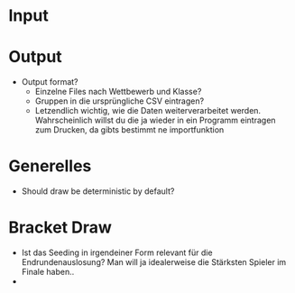 # Input

# Output

- Output format?
    - Einzelne Files nach Wettbewerb und Klasse?
    - Gruppen in die ursprüngliche CSV eintragen?
    - Letzendlich wichtig, wie die Daten weiterverarbeitet werden. Wahrscheinlich willst du die ja wieder in ein Programm eintragen zum Drucken, da gibts bestimmt ne importfunktion 

# Generelles

- Should draw be deterministic by default?



# Bracket Draw

- Ist das Seeding in irgendeiner Form relevant für die Endrundenauslosung? Man will ja idealerweise die Stärksten Spieler im Finale haben..
- 
